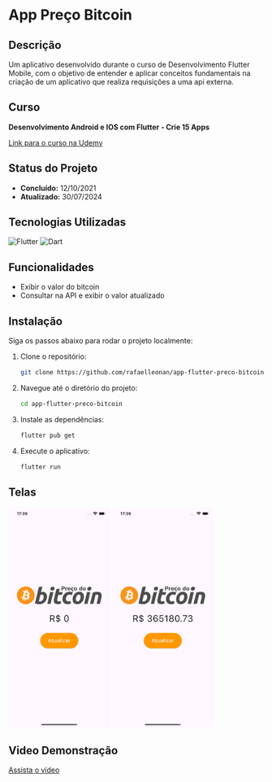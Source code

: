 # App Preço Bitcoin

## Descrição

Um aplicativo desenvolvido durante o curso de Desenvolvimento Flutter Mobile, com o objetivo de entender e aplicar conceitos fundamentais na criação de um aplicativo que realiza requisições a uma api externa.

## Curso

**Desenvolvimento Android e IOS com Flutter - Crie 15 Apps**

[Link para o curso na Udemy](https://www.udemy.com/course/desenvolvimento-android-e-ios-com-flutter/?couponCode=MCLARENT71824)

## Status do Projeto

- **Concluído:** 12/10/2021
- **Atualizado:** 30/07/2024

## Tecnologias Utilizadas

![Flutter](https://img.shields.io/badge/Flutter-3.22.2-blue)
![Dart](https://img.shields.io/badge/Dart-3.4.3-blue)

## Funcionalidades

- Exibir o valor do bitcoin
- Consultar na API e exibir o valor atualizado

## Instalação

Siga os passos abaixo para rodar o projeto localmente:

1. Clone o repositório:
    ```sh
    git clone https://github.com/rafaelleonan/app-flutter-preco-bitcoin.git
    ```
2. Navegue até o diretório do projeto:
    ```sh
    cd app-flutter-preco-bitcoin
    ```
3. Instale as dependências:
    ```sh
    flutter pub get
    ```
4. Execute o aplicativo:
    ```sh
    flutter run
    ```

## Telas
<p>
  <img src="assets/images/simulator_screenshot_iphone13_ios16_4estado_inicial.png" alt="Tela inicial" width="200"/>
  <img src="assets/images/simulator_screenshot_iphone13_ios16_4estado_atualizado.png" alt="Tela atualizada" width="200"/>
</p>

## Video Demonstração
[Assista o vídeo](https://ucc97147493b21ca01321d7745ec.dl.dropboxusercontent.com/cd/0/inline/CXyWI0iu1x3lpV2bl6njKrXiZLpU4x6KIFEJqq9LqRVU_kH49AjcHpBcHR5h0nP2SkcSK85Hbcr_LxRLOMTHLd4BT6PlctpHZd846g6xj9kagdAVxydloXFldxPNt1yW9OM_4CRxvlHp4NwCBSAeOorY/file#)
